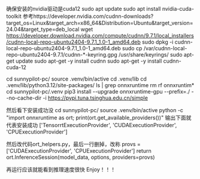 确保安装的nvidia驱动是cuda12
sudo apt update
sudo apt install nvidia-cuda-toolkit
参考https://developer.nvidia.com/cudnn-downloads?target_os=Linux&target_arch=x86_64&Distribution=Ubuntu&target_version=24.04&target_type=deb_local
wget https://developer.download.nvidia.com/compute/cudnn/9.7.1/local_installers/cudnn-local-repo-ubuntu2404-9.7.1_1.0-1_amd64.deb
sudo dpkg -i cudnn-local-repo-ubuntu2404-9.7.1_1.0-1_amd64.deb
sudo cp /var/cudnn-local-repo-ubuntu2404-9.7.1/cudnn-*-keyring.gpg /usr/share/keyrings/
sudo apt-get update
sudo apt-get -y install cudnn
sudo apt-get -y install cudnn-cuda-12


cd sunnypilot-pc/
source .venv/bin/active
cd .venv/lib
cd .venv/lib/python3.12/site-packages/
ls | grep onnxruntime
rm rf onnxruntim*
cd sunnypilot-pc/.venv
pip3 install --upgrade  onnxruntime-gpu --prefix=./ --no-cache-dir -i https://pypi.tuna.tsinghua.edu.cn/simple

然后看下安装成功没
cd sunnypilot-pc/
source .venv/bin/active
python -c "import onnxruntime as ort; print(ort.get_available_providers())"
输出下面就代表安装成功
['TensorrtExecutionProvider', 'CUDAExecutionProvider', 'CPUExecutionProvider']


然后改代码ort_helpers.py，最后一行删掉，改称
provs = ['CUDAExecutionProvider', 'CPUExecutionProvider']
return ort.InferenceSession(model_data,  options, providers=provs)

再运行应该就能看到推理速度很快
Enjoy！！！

